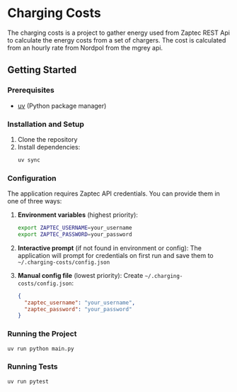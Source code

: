 # Charging Costs

The charging costs is a project to gather energy used from Zaptec REST Api to calculate
the energy costs from a set of chargers. The cost is calculated from an hourly rate from Nordpol
from the mgrey api.

## Getting Started

### Prerequisites
- [uv](https://docs.astral.sh/uv/) (Python package manager)

### Installation and Setup
1. Clone the repository
2. Install dependencies:
   ```bash
   uv sync
   ```

### Configuration
The application requires Zaptec API credentials. You can provide them in one of three ways:

1. **Environment variables** (highest priority):
   ```bash
   export ZAPTEC_USERNAME=your_username
   export ZAPTEC_PASSWORD=your_password
   ```

2. **Interactive prompt** (if not found in environment or config):
   The application will prompt for credentials on first run and save them to `~/.charging-costs/config.json`

3. **Manual config file** (lowest priority):
   Create `~/.charging-costs/config.json`:
   ```json
   {
     "zaptec_username": "your_username",
     "zaptec_password": "your_password"
   }
   ```

### Running the Project
```bash
uv run python main.py
```

### Running Tests
```bash
uv run pytest
```
